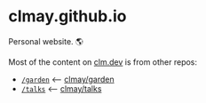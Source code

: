 # clmay.github.io

Personal website. 🌎

Most of the content on [clm.dev](https://www.clm.dev) is from other repos:

- [`/garden`](https://www.clm.dev/garden) <-- [clmay/garden](https://github.com/clmay/garden)
- [`/talks`](https://www.clm.dev/talks) <-- [clmay/talks](https://github.com/clmay/talks)

